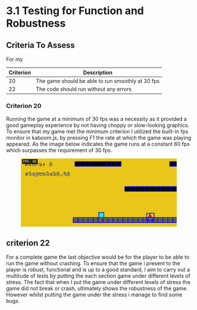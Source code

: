 # 3.1 Testing for Function and Robustness

## Criteria To Assess

For my&#x20;

| Criterion | Description                                       |
| --------- | ------------------------------------------------- |
| 20        | The game should be able to run smoothly at 30 fps |
| 22        | The code should run without any errors            |

### Criterion 20

Running the game at a minimum of 30 fps was a necessity as it provided a good gameplay experience by not having choppy or slow-looking graphics. To ensure that my game met the minimum criterion I utilized the built-in fps monitor in kaboom.js, by pressing F1 the rate at which the game was playing appeared. As the image below indicates the game runs at a constant 60 fps which surpasses the requirement of 30 fps.&#x20;

<figure><img src="../.gitbook/assets/image (2) (2).png" alt=""><figcaption></figcaption></figure>



## criterion 22

For a complete game the last objective would be for the player to be able to run the game without crashing. To ensure that the game i present to the player is robust, functional and is up to a good standard, I aim to carry out a multitude of tests by putting the each section game under different levels of stress.  The fact that when I put the game under different levels of stress the game did not break or crash,  ultimately shows the robustness of the game. However whilst putting the game under the stress i manage to find some bugs.



